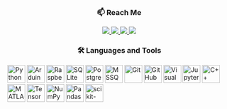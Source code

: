 <div align="center">

### 📫 Reach Me

<p>
  <a href="https://www.linkedin.com/in/esracesur4/" target="_blank">
    <img src="https://img.shields.io/badge/LinkedIn-blue?style=for-the-badge&logo=linkedin&logoColor=white"/>
  </a>

  <a href="https://medium.com/@esracesur20" target="_blank">
    <img src="https://img.shields.io/badge/Medium-12100E?style=for-the-badge&logo=medium&logoColor=white"/>
  </a>
  
  <a href="https://www.kaggle.com/esracesur0" target="_blank">
    <img src="https://img.shields.io/badge/Kaggle-20BEFF?style=for-the-badge&logo=kaggle&logoColor=white"/>
  </a>
  
  <a href="mailto:esracesur20@gmail.com" target="_blank">
    <img src="https://img.shields.io/badge/Email-D14836?style=for-the-badge&logo=gmail&logoColor=white"/>
  </a>

  
</p>

</div>


<div align="center">

### 🛠️ Languages and Tools

<p align="left">
  <!-- Python -->
  <img src="https://cdn.jsdelivr.net/gh/devicons/devicon/icons/python/python-original.svg" height="40" alt="Python" />
  
  <!-- Arduino -->
  <img src="https://cdn.jsdelivr.net/gh/devicons/devicon/icons/arduino/arduino-original.svg" height="40" alt="Arduino" />

  <!-- Raspberry Pi -->
  <img src="https://cdn.jsdelivr.net/gh/devicons/devicon/icons/raspberrypi/raspberrypi-original.svg" height="40" alt="Raspberry Pi" />
  
  <!-- SQLite -->
  <img src="https://cdn.jsdelivr.net/gh/devicons/devicon/icons/sqlite/sqlite-original.svg" height="40" alt="SQLite" />

  <!-- PostgreSQL -->
  <img src="https://cdn.jsdelivr.net/gh/devicons/devicon/icons/postgresql/postgresql-original.svg" height="40" alt="PostgreSQL" />

  <!-- Microsoft SQL Server -->
  <img src="https://img.icons8.com/color/48/000000/microsoft-sql-server.png" height="40" alt="MSSQL" />

  <!-- Git -->
  <img src="https://cdn.jsdelivr.net/gh/devicons/devicon/icons/git/git-original.svg" height="40" alt="Git" />

  <!-- GitHub -->
  <img src="https://cdn.jsdelivr.net/gh/devicons/devicon/icons/github/github-original.svg" height="40" alt="GitHub" />

  <!-- VS Code -->
  <img src="https://cdn.jsdelivr.net/gh/devicons/devicon/icons/vscode/vscode-original.svg" height="40" alt="Visual Studio Code" />

  <!-- Jupyter Notebook -->
  <img src="https://cdn.jsdelivr.net/gh/devicons/devicon/icons/jupyter/jupyter-original.svg" height="40" alt="Jupyter Notebook" />

  <!-- C/C++ -->
  <img src="https://cdn.jsdelivr.net/gh/devicons/devicon/icons/cplusplus/cplusplus-original.svg" height="40" alt="C++" />

  <!-- MATLAB -->
  <img src="https://cdn.jsdelivr.net/gh/devicons/devicon/icons/matlab/matlab-original.svg" height="40" alt="MATLAB" />
  <!-- TensorFlow -->
  <img src="https://cdn.jsdelivr.net/gh/devicons/devicon/icons/tensorflow/tensorflow-original.svg" height="40" alt="TensorFlow" />

  <!-- NumPy -->
  <img src="https://cdn.jsdelivr.net/gh/devicons/devicon/icons/numpy/numpy-original.svg" height="40" alt="NumPy" />

  <!-- Pandas -->
  <img src="https://cdn.jsdelivr.net/gh/devicons/devicon/icons/pandas/pandas-original.svg" height="40" alt="Pandas" />

  <!-- Scikit-learn -->
  <img src="https://upload.wikimedia.org/wikipedia/commons/0/05/Scikit_learn_logo_small.svg" height="40" alt="scikit-learn" />
</p>

</div>
